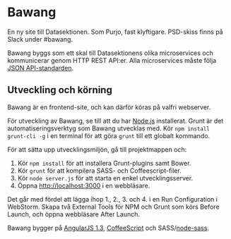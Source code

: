 Bawang
======

En ny site till Datasektionen. Som Purjo, fast klyftigare.
PSD-skiss finns på Slack under #bawang.

Bawang byggs som ett skal till Datasektionens olika microservices och kommunicerar genom HTTP REST API:er.
Alla microservices måste följa [JSON API-standarden](http://jsonapi.org/).

Utveckling och körning
----------------------

Bawang är en frontend-site, och kan därför köras på valfri webserver.

För utveckling av Bawang, se till att du har [Node.js](http://nodejs.org/) installerat.
Grunt är det automatiseringsverktyg som Bawang utvecklas med.
Kör `npm install grunt-cli -g` i en terminal för att göra `grunt` till ett globalt kommando.

För att sätta upp utvecklingsmiljön, gå till projektmappen och:
1. Kör `npm install` för att installera Grunt-plugins samt Bower.
2. Kör `grunt` för att kompilera SASS- och Coffeescript-filer.
3. Kör `node server.js` för att starta en enkel utvecklingsserver.
4. Öppna [http://localhost:3000](http://localhost:3000) i en webbläsare.

Det går med fördel att lägga ihop 1., 2., 3. och 4. i en Run Configuration i WebStorm.
Skapa två External Tools för NPM och Grunt som körs Before Launch, och öppna webbläsare After Launch.

Bawang bygger på [AngularJS 1.3](https://angularjs.org/), [CoffeeScript](http://coffeescript.org/) och SASS/[node-sass](https://github.com/sass/node-sass).